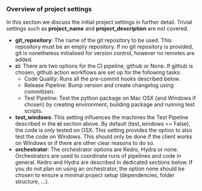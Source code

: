 ### Overview of project settings

In this section we discuss the initial project settings in further detail. Trivial settings such as **project_name** and 
**project_description** are not covered.

- **git_repository**: The name of the git repository to be used. This repository must be an empty repository. If no git repository is provided, git is nonetheless initialised for version control, however no remotes are added.
- **ci**: There are two options for the CI pipeline, github or None. If github is chosen, github action workflows are set up for the following tasks:
    - Code Quality: Runs all the pre-commit hooks described below.
    - Release Pipeline: Bump version and create changelog using commitizen.
    - Test Pipeline: Test the python package on Mac OSX (and Windows if chosen) by creating environment, building package and running test scripts.
- **test_windows**: This setting influences the machines the Test Pipeline described in the **ci** section above. By default (test_windows == False), the code is only tested on OSX. This setting provides the option to also test the code on Windows. This should only be done if the client works on Windows or if there are other clear reasons to do so.
- **orchestrator**: The orchestrator options are Kedro, Hydra or none. Orchestrators are used to coordinate runs of pipelines and code in general. Kedro and Hydra are described in dedicated sections below. If you do not plan on using an orchestrator, the option none should be chosen to ensure a minimal project setup (dependencies, folder structure, ...).
